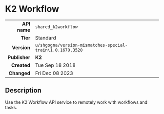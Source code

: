 # K2 Workflow
| | |
|-:|-|
|**API name**|`shared_k2workflow`|
|**Tier**|Standard|
|**Version**|`u/shgogna/version-mismatches-special-train\1.0.1670.3520`|
|**Publisher**|**K2**|
|**Created**|Tue Sep 18 2018|
|**Changed**|Fri Dec 08 2023|

## Description
Use the K2 Workflow API service to remotely work with workflows and tasks.
